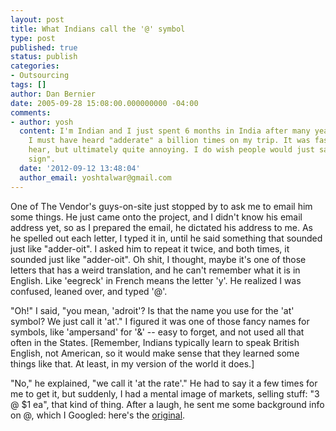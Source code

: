 ```yaml
---
layout: post
title: What Indians call the '@' symbol
type: post
published: true
status: publish
categories:
- Outsourcing
tags: []
author: Dan Bernier
date: 2005-09-28 15:08:00.000000000 -04:00
comments:
- author: yosh
  content: I'm Indian and I just spent 6 months in India after many years away and
    I must have heard "adderate" a billion times on my trip. It was fascinating to
    hear, but ultimately quite annoying. I do wish people would just say "at" or "at
    sign".
  date: '2012-09-12 13:48:04'
  author_email: yoshtalwar@gmail.com
---
```


One of The Vendor's guys-on-site just stopped by to ask me to email him some things. He just came onto the project, and I didn't know his email address yet, so as I prepared the email, he dictated his address to me. As he spelled out each letter, I typed it in, until he said something that sounded just like "adder-oit". I asked him to repeat it twice, and both times, it sounded just like "adder-oit". Oh shit, I thought, maybe it's one of those letters that has a weird translation, and he can't remember what it is in English. Like 'eegreck' in French means the letter 'y'. He realized I was confused, leaned over, and typed '@'.

"Oh!" I said, "you mean, 'adroit'? Is that the name you use for the 'at' symbol? We just call it 'at'." I figured it was one of those fancy names for symbols, like 'ampersand' for '&' -- easy to forget, and not used all that often in the States. [Remember, Indians typically learn to speak British English, not American, so it would make sense that they learned some things like that. At least, in my version of the world it does.]

"No," he explained, "we call it 'at the rate'." He had to say it a few times for me to get it, but suddenly, I had a mental image of markets, selling stuff: "3 @ $1 ea", that kind of thing. After a laugh, he sent me some background info on @, which I Googled: here's the [original](http://www.herodios.com/atsign.htm).
